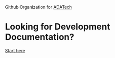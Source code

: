 Github Organization for [ADATech](http://ADAdesign.tech)

# Looking for Development Documentation?
[Start here](https://github.com/ada-tech-org/documentation)
